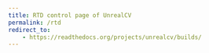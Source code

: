 ```yaml
---
title: RTD control page of UnrealCV
permalink: /rtd
redirect_to:
    - https://readthedocs.org/projects/unrealcv/builds/
---
```

